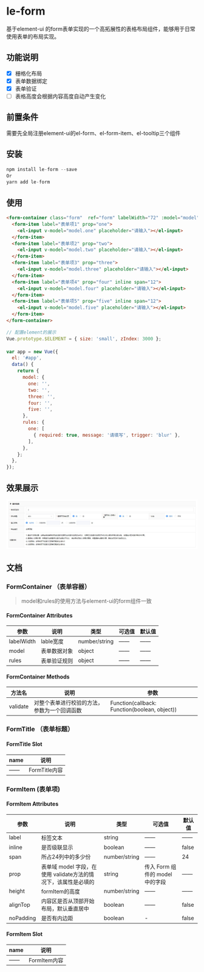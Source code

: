 # le-form

基于element-ui 的form表单实现的一个高拓展性的表格布局组件，能够用于日常使用表单的布局实现。

## 功能说明

- [x] 栅格化布局
- [x] 表单数据绑定
- [x] 表单验证
- [ ] 表格高度会根据内容高度自动产生变化
## 前置条件

需要先全局注册element-ui的el-form、el-form-item、el-tooltip三个组件

## 安装

```S
npm install le-form --save
Or
yarn add le-form
```

## 使用

```html
<form-container class="form"  ref="form" labelWidth="72" :model="model" :rules="rules">
  <form-item label="表单项1" prop="one">
    <el-input v-model="model.one" placeholder="请输入"></el-input>
  </form-item>
  <form-item label="表单项2" prop="two">
    <el-input v-model="model.two" placeholder="请输入"></el-input>
  </form-item>
  <form-item label="表单项3" prop="three">
    <el-input v-model="model.three" placeholder="请输入"></el-input>
  </form-item>
  <form-item label="表单项4" prop="four" inline span="12">
    <el-input v-model="model.four" placeholder="请输入"></el-input>
  </form-item>
  <form-item label="表单项5" prop="five" inline span="12">
    <el-input v-model="model.five" placeholder="请输入"></el-input>
  </form-item>
</form-container>
```

```javascript
// 配置element的展示
Vue.prototype.$ELEMENT = { size: 'small', zIndex: 3000 };

var app = new Vue({
  el: '#app',
  data() {
    return {
      model: {
        one: '',
        two: '',
        three: '',
        four: '',
        five: '',
      },
      rules: {
        one: [
          { required: true, message: '请填写', trigger: 'blur' },
        ],
      },
    };
  },
});
```

## 效果展示

![image](https://github.com/LgnMs/le-form/raw/master/public/images/1.jpg)

## 文档

### FormContainer （表单容器）

> model和rules的使用方法与element-ui的form组件一致

#### FormContainer Attributes

参数 | 说明 | 类型 | 可选值 | 默认值
---|---|---|---|---
labelWidth | lable宽度 | number/string | —— | ——
model | 表单数据对象 | object | —— | ——
rules | 表单验证规则 | object | —— | ——

#### FormContainer Methods

方法名 | 说明 | 参数
---|---|---
validate | 对整个表单进行校验的方法，参数为一个回调函数 | Function(callback: Function(boolean, object))

### FormTitle （表单标题）

#### FormTitle Slot

name | 说明
---|---
—— | FormTitle内容

### FormItem (表单项)

#### FormItem Attributes

参数 | 说明 | 类型 | 可选值 | 默认值
---|---|---|---|---
label | 标签文本 | string | —— | ——
inline | 是否级联显示 | boolean | —— | false
span | 所占24列中的多少份 | number/string | —— | 24
prop | 表单域 model 字段，在使用 validate方法的情况下，该属性是必填的 | string | 传入 Form 组件的 model 中的字段 | ——
height | formItem的高度 | number/string | —— | ——
alignTop | 内容区是否从顶部开始布局，默认垂直居中 | boolean | —— | false
noPadding | 是否有内边距 | boolean | - | false

#### FormItem Slot

name | 说明
---|---
—— | FormItem内容
